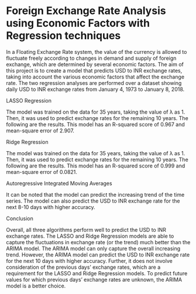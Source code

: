 # Foreign Exchange Rate Analysis using Economic Factors with Regression techniques
In a Floating Exchange Rate system, the value of the currency is allowed to fluctuate freely according to changes in demand and supply of foreign exchange, which are determined by several economic factors. The aim of this project is to create a model that predicts USD to INR exchange rates, taking into account the various economic factors that affect the exchange rate.
The two regression analyses are performed over a dataset showing daily USD to INR exchange rates from January 4, 1973 to January 8, 2018. 


LASSO Regression

The model was trained on the data for 35 years, taking the value of λ as 1. Then, it was used to predict exchange rates for the remaining 10 years. The following are the results.
This model has an R-squared score of 0.967 and mean-square error of 2.907. 

Ridge Regression

The model was trained on the data for 35 years, taking the value of λ as 1. Then, it was used to predict exchange rates for the remaining 10 years. The following are the results.
This model has an R-squared score of 0.999 and mean-square error of 0.0821.

Autoregressive Integrated Moving Averages

It can be noted that the model can predict the increasing trend of the time series. The model can also predict the USD to INR exchange rate for the next 8-10 days with higher accuracy.

Conclusion

Overall, all three algorithms perform well to predict the USD to INR exchange rates. 
The LASSO and Ridge Regression models are able to capture the fluctuations in exchange rate (or the trend) much better than the ARIMA model. The ARIMA model can only capture the overall increasing trend. 
However, the ARIMA model can predict the USD to INR exchange rate for the next 10 days with higher accuracy. Further, it does not involve consideration of the previous days’ exchange rates, which are a requirement for the LASSO and Ridge Regression models. To predict future values for which previous days’ exchange rates are unknown, the ARIMA model is a better choice. 
